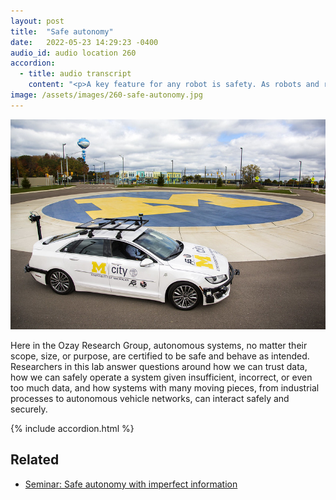 ```yaml
---
layout: post
title:  "Safe autonomy"
date:   2022-05-23 14:29:23 -0400
audio_id: audio location 260
accordion: 
  - title: audio transcript
    content: "<p>A key feature for any robot is safety. As robots and robotic systems become more complex and take on increasingly varied tasks, however, they can fail in unforeseen ways.</p><p>In the Ozay Research Group, autonomous systems, no matter their scope, size, or purpose, are certified to be safe and behave as intended. Can a robot arm safely move to grab an item? Can an autonomous vehicle safely cruise behind another car? Can hundreds of autonomous vehicles safely cross an intersection?</p><p>Researchers in this lab answer questions around how we can trust data, how we can safely operate a system given insufficient, incorrect, or even too much data, and how systems with many moving pieces, from industrial processes to autonomous vehicle networks, can interact safely and securely.</p>"
image: /assets/images/260-safe-autonomy.jpg
---
```


<div class="audio-player">
   <!-- this is where the player will be injected -->
</div>

![An autonomous underwater vehicle is launched in Lake Michigan](/assets/images/260-safe-autonomy.jpg)

Here in the Ozay Research Group, autonomous systems, no matter their scope, size, or purpose, are certified to be safe and behave as intended. Researchers in this lab answer questions around how we can trust data, how we can safely operate a system given insufficient, incorrect, or even too much data, and how systems with many moving pieces, from industrial processes to autonomous vehicle networks, can interact safely and securely.

{% include accordion.html %}

## Related
* [Seminar: Safe autonomy with imperfect information](https://www.youtube.com/watch?v=qkQutCPHAdk)




<script type="text/javascript">

 const player = new Shikwasa({
   container: () => document.querySelector('.audio-player'),
   audio: {
     title: 'Safe autonomy',
     artist: 'audio location 260',
     cover: '/assets/images/260-safe-autonomy.jpg',
     src: '/assets/audio/260-safe-autonomy.mp3',
   },
   // fixed: {
   //   type: 'static',
   // }
 })

 </script>
